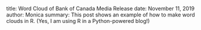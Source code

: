 title: Word Cloud of Bank of Canada Media Release
date: November 11, 2019
author: Monica
summary: This post shows an example of how to make word clouds in R. (Yes, I am using R in a Python-powered blog!)
